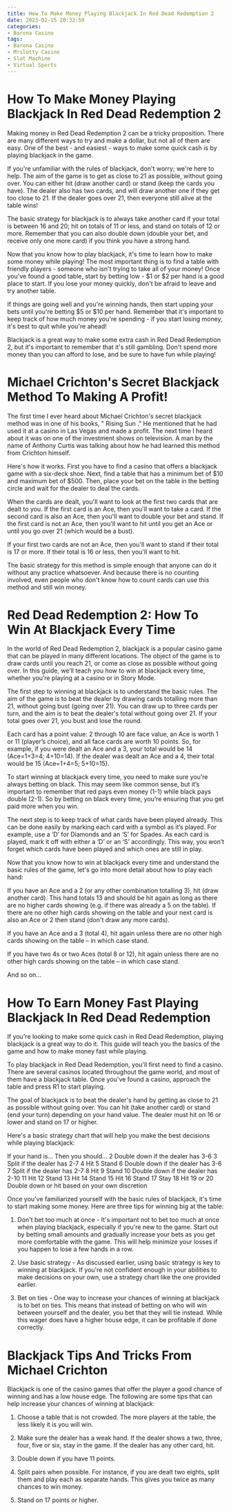 ```yaml
---
title: How To Make Money Playing Blackjack In Red Dead Redemption 2 
date: 2023-02-15 20:32:59
categories:
- Barona Casino
tags:
- Barona Casino
- Mrslotty Casino
- Slot Machine
- Virtual Sports
---
```



#  How To Make Money Playing Blackjack In Red Dead Redemption 2 

Making money in Red Dead Redemption 2 can be a tricky proposition. There are many different ways to try and make a dollar, but not all of them are easy. One of the best - and easiest - ways to make some quick cash is by playing blackjack in the game.

If you're unfamiliar with the rules of blackjack, don't worry; we're here to help. The aim of the game is to get as close to 21 as possible, without going over. You can either hit (draw another card) or stand (keep the cards you have). The dealer also has two cards, and will draw another one if they get too close to 21. If the dealer goes over 21, then everyone still alive at the table wins!

The basic strategy for blackjack is to always take another card if your total is between 16 and 20; hit on totals of 11 or less, and stand on totals of 12 or more. Remember that you can also double down (double your bet, and receive only one more card) if you think you have a strong hand.

Now that you know how to play blackjack, it's time to learn how to make some money while playing! The most important thing is to find a table with friendly players - someone who isn't trying to take all of your money! Once you've found a good table, start by betting low - $1 or $2 per hand is a good place to start. If you lose your money quickly, don't be afraid to leave and try another table.

If things are going well and you're winning hands, then start upping your bets until you're betting $5 or $10 per hand. Remember that it's important to keep track of how much money you're spending - if you start losing money, it's best to quit while you're ahead!

Blackjack is a great way to make some extra cash in Red Dead Redemption 2, but it's important to remember that it's still gambling. Don't spend more money than you can afford to lose, and be sure to have fun while playing!

#  Michael Crichton's Secret Blackjack Method To Making A Profit! 

The first time I ever heard about Michael Crichton's secret blackjack method was in one of his books, " Rising Sun ." He mentioned that he had used it at a casino in Las Vegas and made a profit. The next time I heard about it was on one of the investment shows on television. A man by the name of Anthony Curtis was talking about how he had learned this method from Crichton himself.

Here's how it works. First you have to find a casino that offers a blackjack game with a six-deck shoe. Next, find a table that has a minimum bet of $10 and maximum bet of $500. Then, place your bet on the table in the betting circle and wait for the dealer to deal the cards. 

When the cards are dealt, you'll want to look at the first two cards that are dealt to you. If the first card is an Ace, then you'll want to take a card. If the second card is also an Ace, then you'll want to double your bet and stand. If the first card is not an Ace, then you'll want to hit until you get an Ace or until you go over 21 (which would be a bust). 

If your first two cards are not an Ace, then you'll want to stand if their total is 17 or more. If their total is 16 or less, then you'll want to hit. 

The basic strategy for this method is simple enough that anyone can do it without any practice whatsoever. And because there is no counting involved, even people who don't know how to count cards can use this method and still win money.

#  Red Dead Redemption 2: How To Win At Blackjack Every Time 


In the world of Red Dead Redemption 2, blackjack is a popular casino game that can be played in many different locations. The object of the game is to draw cards until you reach 21, or come as close as possible without going over. In this guide, we’ll teach you how to win at blackjack every time, whether you’re playing at a casino or in Story Mode. 

The first step to winning at blackjack is to understand the basic rules. The aim of the game is to beat the dealer by drawing cards totalling more than 21, without going bust (going over 21). You can draw up to three cards per turn, and the aim is to beat the dealer's total without going over 21. If your total goes over 21, you bust and lose the round. 

Each card has a point value: 2 through 10 are face value, an Ace is worth 1 or 11 (player’s choice), and all face cards are worth 10 points. So, for example, if you were dealt an Ace and a 3, your total would be 14 (Ace=1+3=4; 4+10=14). If the dealer was dealt an Ace and a 4, their total would be 15 (Ace=1+4=5; 5+10=15). 

To start winning at blackjack every time, you need to make sure you’re always betting on black. This may seem like common sense, but it’s important to remember that red pays even money (1-1) while black pays double (2-1). So by betting on black every time, you’re ensuring that you get paid more when you win. 

The next step is to keep track of what cards have been played already. This can be done easily by marking each card with a symbol as it’s played. For example, use a ‘D’ for Diamonds and an ‘S’ for Spades. As each card is played, mark it off with either a ‘D’ or an ‘S’ accordingly. This way, you won’t forget which cards have been played and which ones are still in play. 

Now that you know how to win at blackjack every time and understand the basic rules of the game, let's go into more detail about how to play each hand: 

If you have an Ace and a 2 (or any other combination totalling 3), hit (draw another card). This hand totals 13 and should be hit again as long as there are no higher cards showing (e.g. if there was already a 5 on the table). If there are no other high cards showing on the table and your next card is also an Ace or 2 then stand (don't draw any more cards).

If you have an Ace and a 3 (total 4), hit again unless there are no other high cards showing on the table – in which case stand.

If you have two 4s or two Aces (total 8 or 12), hit again unless there are no other high cards showing on the table – in which case stand.

And so on…

#  How To Earn Money Fast Playing Blackjack In Red Dead Redemption 

If you're looking to make some quick cash in Red Dead Redemption, playing blackjack is a great way to do it. This guide will teach you the basics of the game and how to make money fast while playing.

To play blackjack in Red Dead Redemption, you'll first need to find a casino. There are several casinos located throughout the game world, and most of them have a blackjack table. Once you've found a casino, approach the table and press R1 to start playing.

The goal of blackjack is to beat the dealer's hand by getting as close to 21 as possible without going over. You can hit (take another card) or stand (end your turn) depending on your hand value. The dealer must hit on 16 or lower and stand on 17 or higher.

Here's a basic strategy chart that will help you make the best decisions while playing blackjack:

If your hand is... Then you should... 2 Double down if the dealer has 3-6 3 Split if the dealer has 2-7 4 Hit 5 Stand 6 Double down if the dealer has 3-6 7 Split if the dealer has 2-7 8 Hit 9 Stand 10 Double down if the dealer has 2-10 11 Hit 12 Stand 13 Hit 14 Stand 15 Hit 16 Stand 17 Stay 18 Hit 19 or 20 Double down or hit based on your own discretion

Once you've familiarized yourself with the basic rules of blackjack, it's time to start making some money. Here are three tips for winning big at the table:

1) Don't bet too much at once - It's important not to bet too much at once when playing blackjack, especially if you're new to the game. Start out by betting small amounts and gradually increase your bets as you get more comfortable with the game. This will help minimize your losses if you happen to lose a few hands in a row.

2) Use basic strategy - As discussed earlier, using basic strategy is key to winning at blackjack. If you're not confident enough in your abilities to make decisions on your own, use a strategy chart like the one provided earlier.

3) Bet on ties - One way to increase your chances of winning at blackjack is to bet on ties. This means that instead of betting on who will win between yourself and the dealer, you bet that they will tie instead. While this wager does have a higher house edge, it can be profitable if done correctly.

#  Blackjack Tips And Tricks From Michael Crichton

Blackjack is one of the casino games that offer the player a good chance of winning and has a low house edge. The following are some tips that can help increase your chances of winning at blackjack:

1) Choose a table that is not crowded. The more players at the table, the less likely it is you will win.

2) Make sure the dealer has a weak hand. If the dealer shows a two, three, four, five or six, stay in the game. If the dealer has any other card, hit.

3) Double down if you have 11 points.

4) Split pairs when possible. For instance, if you are dealt two eights, split them and play each as separate hands. This gives you twice as many chances to win money.

5) Stand on 17 points or higher.